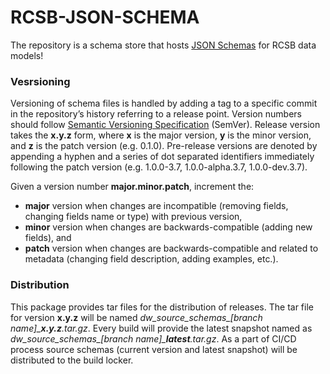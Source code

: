 # RCSB-JSON-SCHEMA
The repository is a schema store that hosts [JSON Schemas](http://json-schema.org/latest/json-schema-core.html) 
for RCSB data models!


### Vesrsioning
Versioning of schema files is handled by adding a tag to a specific commit in the repository’s history referring 
to a release point. Version numbers should follow [Semantic Versioning Specification](https://semver.org/#semantic-versioning-specification-semver) 
(SemVer). Release version takes the **x.y.z** form, where **x** is the major version, **y** is the minor version, 
and **z** is the patch version (e.g. 0.1.0). Pre-release versions are denoted by appending a hyphen and a series 
of dot separated identifiers immediately following the patch version (e.g. 1.0.0-3.7, 1.0.0-alpha.3.7, 1.0.0-dev.3.7).

Given a version number **major.minor.patch**, increment the:

- **major** version when changes are incompatible (removing fields, changing fields name or type) with previous version,
- **minor** version when changes are backwards-compatible (adding new fields), and
- **patch** version when changes are backwards-compatible and related to metadata (changing field description, adding examples, etc.).

### Distribution
This package provides tar files for the distribution of releases. The tar file for version **x.y.z** will be named 
*dw_source_schemas_[branch name]_**x.y.z**.tar.gz*. Every build will provide the latest snapshot named as
*dw_source_schemas_[branch name]_**latest**.tar.gz*. As a part of CI/CD process source schemas 
(current version and latest snapshot) will be distributed to the build locker.